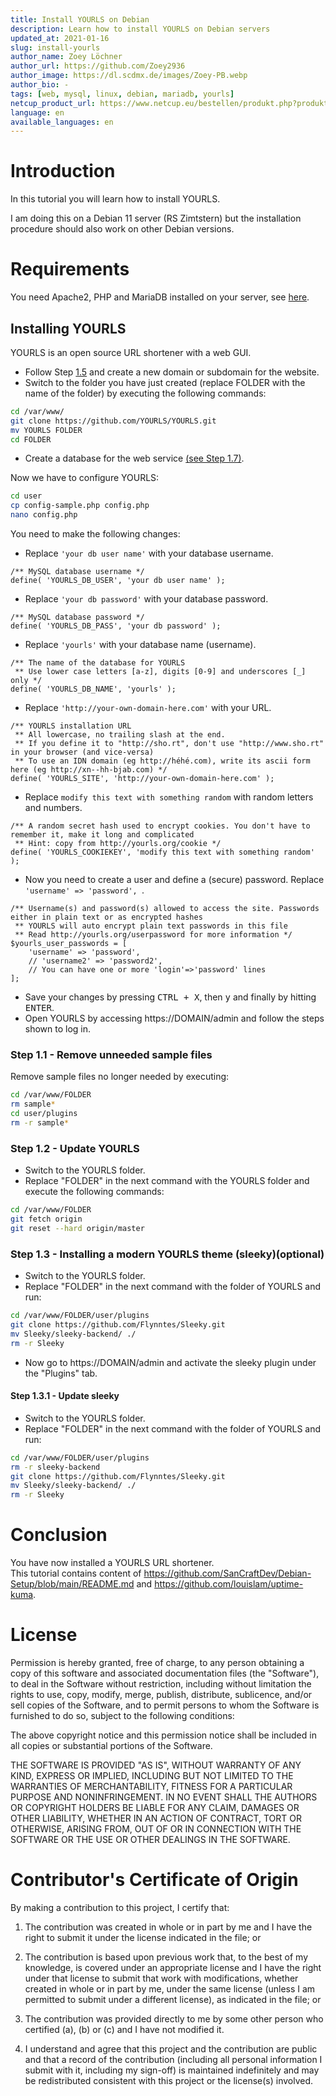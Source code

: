 ```yaml
---
title: Install YOURLS on Debian
description: Learn how to install YOURLS on Debian servers
updated_at: 2021-01-16
slug: install-yourls
author_name: Zoey Löchner
author_url: https://github.com/Zoey2936
author_image: https://dl.scdmx.de/images/Zoey-PB.webp
author_bio: -
tags: [web, mysql, linux, debian, mariadb, yourls]
netcup_product_url: https://www.netcup.eu/bestellen/produkt.php?produkt=2992
language: en
available_languages: en
---
```


# Introduction

In this tutorial you will learn how to install YOURLS.

I am doing this on a Debian 11 server (RS Zimtstern) but the installation procedure should also work on other Debian versions.

# Requirements

You need Apache2, PHP and MariaDB installed on your server, see [here](https://github.com/netcup-community/community-tutorials/blob/main/community-tutorials/install-web-server-mariadb-debian-php/01-en.md).

## Installing YOURLS

YOURLS is an open source URL shortener with a web GUI. <br>

- Follow Step [1.5](https://github.com/netcup-community/community-tutorials/blob/main/community-tutorials/install-web-server-mariadb-debian-php/01-en.md#step-15-installing-a-configuration-for-the-web-server) and create a new domain or subdomain for the website. <br>
- Switch to the folder you have just created (replace FOLDER with the name of the folder) by executing the following commands:

```sh
cd /var/www/
git clone https://github.com/YOURLS/YOURLS.git
mv YOURLS FOLDER
cd FOLDER
```

- Create a database for the web service [(see Step 1.7)](https://github.com/netcup-community/community-tutorials/blob/main/community-tutorials/install-web-server-mariadb-debian-php/01-en.md#step-17---creating-a-database-optional).<br>

Now we have to configure YOURLS:

```sh
cd user
cp config-sample.php config.php
nano config.php
```

You need to make the following changes: <br>

- Replace `'your db user name'` with your database username.

```
/** MySQL database username */
define( 'YOURLS_DB_USER', 'your db user name' );
```

- Replace `'your db password'` with your database password.

```
/** MySQL database password */
define( 'YOURLS_DB_PASS', 'your db password' );
```

- Replace `'yourls'` with your database name (username).

```
/** The name of the database for YOURLS
 ** Use lower case letters [a-z], digits [0-9] and underscores [_] only */
define( 'YOURLS_DB_NAME', 'yourls' );
```

- Replace `'http://your-own-domain-here.com'` with your URL.

```
/** YOURLS installation URL
 ** All lowercase, no trailing slash at the end.
 ** If you define it to "http://sho.rt", don't use "http://www.sho.rt" in your browser (and vice-versa)
 ** To use an IDN domain (eg http://héhé.com), write its ascii form here (eg http://xn--hh-bjab.com) */
define( 'YOURLS_SITE', 'http://your-own-domain-here.com' );
```

- Replace `modify this text with something random` with random letters and numbers.

```
/** A random secret hash used to encrypt cookies. You don't have to remember it, make it long and complicated
 ** Hint: copy from http://yourls.org/cookie */
define( 'YOURLS_COOKIEKEY', 'modify this text with something random' );
```

- Now you need to create a user and define a (secure) password. Replace `'username' => 'password', `.

```
/** Username(s) and password(s) allowed to access the site. Passwords either in plain text or as encrypted hashes
 ** YOURLS will auto encrypt plain text passwords in this file
 ** Read http://yourls.org/userpassword for more information */
$yourls_user_passwords = [
	'username' => 'password',
	// 'username2' => 'password2',
	// You can have one or more 'login'=>'password' lines
];
```

- Save your changes by pressing <kbd>CTRL + X</kbd>, then <kbd>y</kbd> and finally by hitting <kbd>ENTER</kbd>. <br/>
- Open YOURLS by accessing https://DOMAIN/admin and follow the steps shown to log in.

### Step 1.1 - Remove unneeded sample files

Remove sample files no longer needed by executing: <br/>

```sh
cd /var/www/FOLDER
rm sample*
cd user/plugins
rm -r sample*
```

### Step 1.2 - Update YOURLS

- Switch to the YOURLS folder.
- Replace "FOLDER" in the next command with the YOURLS folder and execute the following commands:

```sh
cd /var/www/FOLDER
git fetch origin
git reset --hard origin/master
```

### Step 1.3 - Installing a modern YOURLS theme (sleeky)(optional)

- Switch to the YOURLS folder.
- Replace "FOLDER" in the next command with the folder of YOURLS and run:

```sh
cd /var/www/FOLDER/user/plugins
git clone https://github.com/Flynntes/Sleeky.git
mv Sleeky/sleeky-backend/ ./
rm -r Sleeky
```

- Now go to https://DOMAIN/admin and activate the sleeky plugin under the "Plugins" tab. <br>

#### Step 1.3.1 - Update sleeky

- Switch to the YOURLS folder.
- Replace "FOLDER" in the next command with the folder of YOURLS and run:

```sh
cd /var/www/FOLDER/user/plugins
rm -r sleeky-backend
git clone https://github.com/Flynntes/Sleeky.git
mv Sleeky/sleeky-backend/ ./
rm -r Sleeky
```

# Conclusion

You have now installed a YOURLS URL shortener. <br>
This tutorial contains content of https://github.com/SanCraftDev/Debian-Setup/blob/main/README.md and https://github.com/louislam/uptime-kuma.

# License

Permission is hereby granted, free of charge, to any person obtaining a copy
of this software and associated documentation files (the "Software"), to deal
in the Software without restriction, including without limitation the rights
to use, copy, modify, merge, publish, distribute, sublicence, and/or sell
copies of the Software, and to permit persons to whom the Software is
furnished to do so, subject to the following conditions:

The above copyright notice and this permission notice shall be included in all
copies or substantial portions of the Software.

THE SOFTWARE IS PROVIDED "AS IS", WITHOUT WARRANTY OF ANY KIND, EXPRESS OR
IMPLIED, INCLUDING BUT NOT LIMITED TO THE WARRANTIES OF MERCHANTABILITY,
FITNESS FOR A PARTICULAR PURPOSE AND NONINFRINGEMENT. IN NO EVENT SHALL THE
AUTHORS OR COPYRIGHT HOLDERS BE LIABLE FOR ANY CLAIM, DAMAGES OR OTHER
LIABILITY, WHETHER IN AN ACTION OF CONTRACT, TORT OR OTHERWISE, ARISING FROM,
OUT OF OR IN CONNECTION WITH THE SOFTWARE OR THE USE OR OTHER DEALINGS IN THE
SOFTWARE.

# Contributor's Certificate of Origin

By making a contribution to this project, I certify that:

1.  The contribution was created in whole or in part by me and I have the right to submit it under the license indicated in the file; or

2.  The contribution is based upon previous work that, to the best of my knowledge, is covered under an appropriate license and I have the right under that license to submit that work with modifications, whether created in whole or in part by me, under the same license (unless I am permitted to submit under a different license), as indicated in the file; or

3.  The contribution was provided directly to me by some other person who certified (a), (b) or (c) and I have not modified it.

4.  I understand and agree that this project and the contribution are public and that a record of the contribution (including all personal information I submit with it, including my sign-off) is maintained indefinitely and may be redistributed consistent with this project or the license(s) involved.
